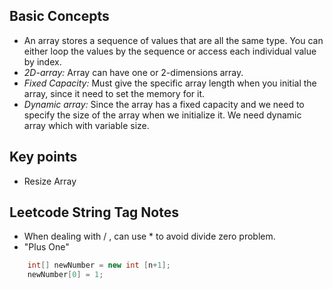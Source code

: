 ## Basic Concepts

- An array stores a sequence of values that are all the same type. You can either loop the values by the sequence or access each individual value by index.
- *2D-array:* Array can have one or 2-dimensions array.
- *Fixed Capacity:* Must give the specific array length when you initial the array, since it need to set the memory for it.
- *Dynamic array:* Since the array has a fixed capacity and we need to specify the size of the array when we initialize it. We need dynamic array which with variable size.

## Key points
- Resize Array


## Leetcode String Tag Notes

- When dealing with / , can use * to avoid divide zero problem.
- "Plus One" 
```java
    int[] newNumber = new int [n+1];
    newNumber[0] = 1;
```
